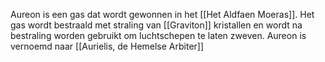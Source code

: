 Aureon is een gas dat wordt gewonnen in het [[Het Aldfaen Moeras]]. Het gas wordt bestraald met straling van [[Graviton]] kristallen en wordt na bestraling worden gebruikt om luchtschepen te laten zweven. 
Aureon is vernoemd naar [[Aurielis, de Hemelse Arbiter]]
